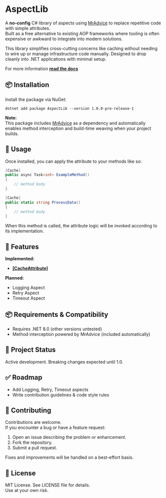 # AspectLib

A **no-config** C# library of aspects using [MrAdvice](https://github.com/arxLabs/MrAdvice) to replace repetitive code with simple attributes.  
Built as a free alternative to existing AOP frameworks where tooling is often expensive or awkward to integrate into modern solutions.

This library simplifies cross-cutting concerns like caching without needing to wire up or manage infrastructure code manually. Designed to drop cleanly into .NET applications with minimal setup.

For more information [**read the docs**](https://github.com/kalebakeits/AspectLib/wiki)

## 📦 Installation

Install the package via NuGet:

```
dotnet add package AspectLib --version 1.0.0-pre-release-1
```

**Note:**  
This package includes [MrAdvice](https://github.com/arxLabs/MrAdvice) as a dependency and automatically enables method interception and build-time weaving when your project builds.

## 🚀 Usage

Once installed, you can apply the attribute to your methods like so:

```csharp
[Cache]
public async Task<int> ExampleMethod()
{
    // method body
}

[Cache]
public static string ProcessData()
{
    // method body
}
```

When this method is called, the attribute logic will be invoked according to its implementation.

## 📖 Features

**Implemented:**
- [**[CacheAttribute]**](https://github.com/kalebakeits/AspectLib/wiki/CacheAttribute)

**Planned:**
- Logging Aspect  
- Retry Aspect  
- Timeout Aspect  

## 📦 Requirements & Compatibility

- Requires .NET 8.0 (other versions untested)
- Method interception powered by MrAdvice (included automatically)

## 📅 Project Status

Active development. Breaking changes expected until 1.0.

## ✅ Roadmap

- Add Logging, Retry, Timeout aspects  
- Write contribution guidelines & code style rules  

## 🤝 Contributing

Contributions are welcome.  
If you encounter a bug or have a feature request:

1. Open an issue describing the problem or enhancement.
2. Fork the repository.
3. Submit a pull request.

Fixes and improvements will be handled on a best-effort basis.

## 📜 License

MIT License. See LICENSE file for details.  
Use at your own risk.